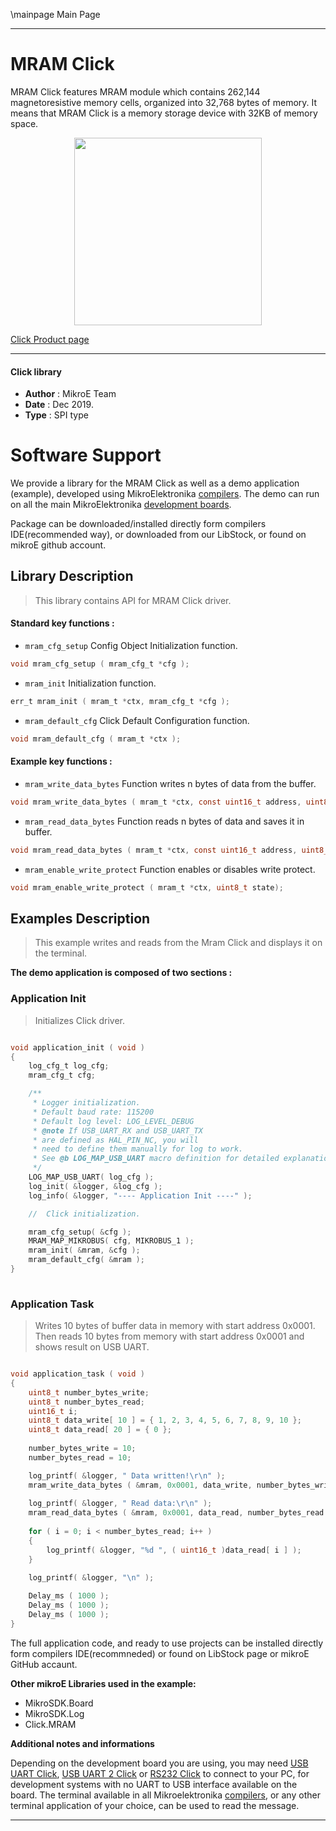\mainpage Main Page
 

---
# MRAM Click

MRAM Click features MRAM module which contains 262,144 magnetoresistive memory cells, organized into 32,768 bytes of memory. It means that MRAM Click is a memory storage device with 32KB of memory space. 

<p align="center">
  <img src="https://download.mikroe.com/images/click_for_ide/mram_click.png" height=300px>
</p>

[Click Product page](https://www.mikroe.com/mram-click)

---


#### Click library 

- **Author**        : MikroE Team
- **Date**          : Dec 2019.
- **Type**          : SPI type


# Software Support

We provide a library for the MRAM Click 
as well as a demo application (example), developed using MikroElektronika 
[compilers](https://shop.mikroe.com/compilers). 
The demo can run on all the main MikroElektronika [development boards](https://shop.mikroe.com/development-boards).

Package can be downloaded/installed directly form compilers IDE(recommended way), or downloaded from our LibStock, or found on mikroE github account. 

## Library Description

> This library contains API for MRAM Click driver.

#### Standard key functions :

- `mram_cfg_setup` Config Object Initialization function.
```c
void mram_cfg_setup ( mram_cfg_t *cfg ); 
```

- `mram_init` Initialization function.
```c
err_t mram_init ( mram_t *ctx, mram_cfg_t *cfg );
```

- `mram_default_cfg` Click Default Configuration function.
```c
void mram_default_cfg ( mram_t *ctx );
```

#### Example key functions :

- `mram_write_data_bytes` Function writes n bytes of data from the buffer.
```c
void mram_write_data_bytes ( mram_t *ctx, const uint16_t address, uint8_t *buffer, const uint16_t nBytes);
```

- `mram_read_data_bytes` Function reads n bytes of data and saves it in buffer.
```c
void mram_read_data_bytes ( mram_t *ctx, const uint16_t address, uint8_t *buffer, const uint16_t n_bytes);
```

- `mram_enable_write_protect` Function enables or disables write protect.
```c
void mram_enable_write_protect ( mram_t *ctx, uint8_t state);
```

## Examples Description

> This example writes and reads from the Mram Click and displays it on the terminal.

**The demo application is composed of two sections :**

### Application Init 

> Initializes Click driver.

```c

void application_init ( void )
{
    log_cfg_t log_cfg;
    mram_cfg_t cfg;

    /** 
     * Logger initialization.
     * Default baud rate: 115200
     * Default log level: LOG_LEVEL_DEBUG
     * @note If USB_UART_RX and USB_UART_TX 
     * are defined as HAL_PIN_NC, you will 
     * need to define them manually for log to work. 
     * See @b LOG_MAP_USB_UART macro definition for detailed explanation.
     */
    LOG_MAP_USB_UART( log_cfg );
    log_init( &logger, &log_cfg );
    log_info( &logger, "---- Application Init ----" );

    //  Click initialization.

    mram_cfg_setup( &cfg );
    MRAM_MAP_MIKROBUS( cfg, MIKROBUS_1 );
    mram_init( &mram, &cfg );
    mram_default_cfg( &mram );
}
  
```

### Application Task

> Writes 10 bytes of buffer data in memory with start address 0x0001. 
> Then reads 10 bytes from memory with start address 0x0001 and shows result on USB UART.

```c

void application_task ( void )
{
    uint8_t number_bytes_write;
    uint8_t number_bytes_read;
    uint16_t i;
    uint8_t data_write[ 10 ] = { 1, 2, 3, 4, 5, 6, 7, 8, 9, 10 };
    uint8_t data_read[ 20 ] = { 0 };
    
    number_bytes_write = 10;
    number_bytes_read = 10;

    log_printf( &logger, " Data written!\r\n" );
    mram_write_data_bytes ( &mram, 0x0001, data_write, number_bytes_write );
    
    log_printf( &logger, " Read data:\r\n" );
    mram_read_data_bytes ( &mram, 0x0001, data_read, number_bytes_read );
    
    for ( i = 0; i < number_bytes_read; i++ )
    {
        log_printf( &logger, "%d ", ( uint16_t )data_read[ i ] );
    }
    
    log_printf( &logger, "\n" );

    Delay_ms ( 1000 );
    Delay_ms ( 1000 );
    Delay_ms ( 1000 );
}

```

The full application code, and ready to use projects can be  installed directly form compilers IDE(recommneded) or found on LibStock page or mikroE GitHub accaunt.

**Other mikroE Libraries used in the example:** 

- MikroSDK.Board
- MikroSDK.Log
- Click.MRAM

**Additional notes and informations**

Depending on the development board you are using, you may need 
[USB UART Click](https://shop.mikroe.com/usb-uart-click), 
[USB UART 2 Click](https://shop.mikroe.com/usb-uart-2-click) or 
[RS232 Click](https://shop.mikroe.com/rs232-click) to connect to your PC, for 
development systems with no UART to USB interface available on the board. The 
terminal available in all Mikroelektronika 
[compilers](https://shop.mikroe.com/compilers), or any other terminal application 
of your choice, can be used to read the message.



---
